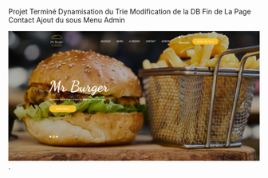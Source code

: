 Projet Terminé 
Dynamisation du Trie
Modification de la DB
Fin de La Page Contact 
Ajout du sous Menu Admin

![CHEESE!](acceuil.png).
